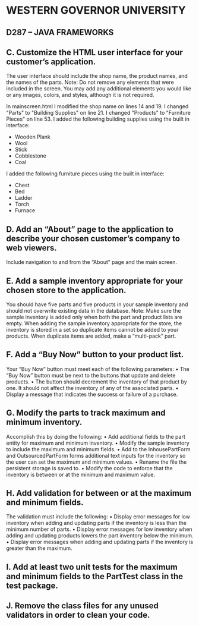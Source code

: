 
# WESTERN GOVERNOR UNIVERSITY 
## D287 – JAVA FRAMEWORKS


## C.  Customize the HTML user interface for your customer’s application. 
The user interface should include the shop name, the product names, and the names of the parts.
Note: Do not remove any elements that were included in the screen. You may add any additional elements you would like or any images, colors, and styles, although it is not required.

In mainscreen.html I modified the shop name on lines 14 and 19.
I changed "Parts" to "Building Supplies" on line 21.
I changed "Products" to "Furniture Pieces" on line 53.
I added the following building supplies using the built in interface:
- Wooden Plank
- Wool
- Stick
- Cobblestone
- Coal

I added the following furniture pieces using the built in interface:
- Chest
- Bed
- Ladder
- Torch
- Furnace

## D.  Add an “About” page to the application to describe your chosen customer’s company to web viewers. 
Include navigation to and from the “About” page and the main screen.


## E.  Add a sample inventory appropriate for your chosen store to the application. 
You should have five parts and five products in your sample inventory and should not overwrite existing data in the database.
Note: Make sure the sample inventory is added only when both the part and product lists are empty. When adding the sample inventory appropriate for the store, the inventory is stored in a set so duplicate items cannot be added to your products. When duplicate items are added, make a “multi-pack” part.


## F.  Add a “Buy Now” button to your product list. 
Your “Buy Now” button must meet each of the following parameters:
•  The “Buy Now” button must be next to the buttons that update and delete products.
•  The button should decrement the inventory of that product by one. It should not affect the inventory of any of the associated parts.
•  Display a message that indicates the success or failure of a purchase.


## G.  Modify the parts to track maximum and minimum inventory.
Accomplish this by doing the following:
•  Add additional fields to the part entity for maximum and minimum inventory.
•  Modify the sample inventory to include the maximum and minimum fields.
•  Add to the InhousePartForm and OutsourcedPartForm forms additional text inputs for the inventory so the user can set the maximum and minimum values.
•  Rename the file the persistent storage is saved to.
•  Modify the code to enforce that the inventory is between or at the minimum and maximum value.


## H.  Add validation for between or at the maximum and minimum fields. 
The validation must include the following:
•  Display error messages for low inventory when adding and updating parts if the inventory is less than the minimum number of parts.
•  Display error messages for low inventory when adding and updating products lowers the part inventory below the minimum.
•  Display error messages when adding and updating parts if the inventory is greater than the maximum.


## I.  Add at least two unit tests for the maximum and minimum fields to the PartTest class in the test package.


## J.  Remove the class files for any unused validators in order to clean your code.
